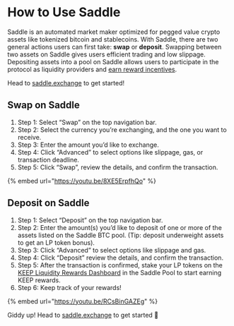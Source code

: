 # How to Use Saddle

Saddle is an automated market maker optimized for pegged value crypto assets like tokenized bitcoin and stablecoins. With Saddle, there are two general actions users can first take: **swap** or **deposit**. Swapping between two assets on Saddle gives users efficient trading and low slippage. Depositing assets into a pool on Saddle allows users to participate in the protocol as liquidity providers and [earn reward incentives](https://docs.saddle.finance/faq#what-are-saddles-liquidity-provider-rewards).

Head to [saddle.exchange](https://saddle.exchange/) to get started!

## Swap on Saddle

1. Step 1: Select “Swap” on the top navigation bar.
2. Step 2: Select the currency you’re exchanging, and the one you want to receive.
3. Step 3: Enter the amount you’d like to exchange.
4. Step 4: Click “Advanced” to select options like slippage, gas, or transaction deadline.
5. Step 5: Click “Swap”, review the details, and confirm the transaction.

{% embed url="https://youtu.be/8XE5ErpfhQo" %}

## Deposit on Saddle

1. Step 1: Select “Deposit” on the top navigation bar.
2. Step 2: Enter the amount\(s\) you’d like to deposit of one or more of the assets listed on the Saddle BTC pool. \(Tip: deposit underweight assets to get an LP token bonus\).
3. Step 3: Click “Advanced” to select options like slippage and gas.
4. Step 4: Click “Deposit” review the details, and confirm the transaction.
5. Step 5: After the transaction is confirmed, stake your LP tokens on the [KEEP Liquidity Rewards Dashboard](https://dashboard.keep.network/liquidity) in the Saddle Pool to start earning KEEP rewards.
6. Step 6: Keep track of your rewards!

{% embed url="https://youtu.be/RCsBinGAZEg" %}

Giddy up! Head to [saddle.exchange](http://saddle.exchange) to get started 🤠

